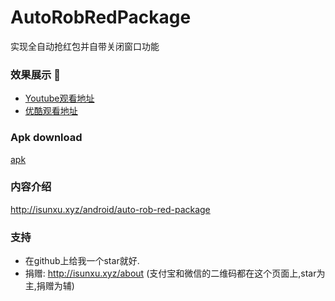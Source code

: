 # AutoRobRedPackage
实现全自动抢红包并自带关闭窗口功能

### 效果展示 :link:

- [Youtube观看地址](https://www.youtube.com/watch?v=OvmtSiPuC5I)
- [优酷观看地址](http://v.youku.com/v_show/id_XMTQ0NTc0MTM0MA==.html)

### Apk download

[apk](/apk/app-debug.apk)

### 内容介绍

<http://isunxu.xyz/android/auto-rob-red-package>

### 支持

- 在github上给我一个star就好.
- 捐赠: http://isunxu.xyz/about (支付宝和微信的二维码都在这个页面上,star为主,捐赠为辅)
